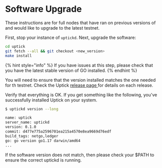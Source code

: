 # Software Upgrade

These instructions are for full nodes that have ran on previous versions of and would like to upgrade to the latest testnet.

First, stop your instance of `uptickd`. Next, upgrade the software:

```sh
cd uptick
git fetch --all && git checkout <new_version>
make install
```

{% hint style="info" %}
If you have issues at this step, please check that you have the latest stable version of GO installed.
{% endhint %}

You will need to ensure that the version installed matches the one needed for th testnet. Check the Uptick [release page ](https://github.com/UptickNetwork/uptick/releases)for details on each release.

Verify that everything is OK. If you get something like the following, you've successfully installed Uptick on your system.

```sh
$ uptickd version --long

name: uptick
server_name: uptickd
version: 0.1.0
commit: d477e775a2596701ea215a4570e8ea9669d76edf
build_tags: netgo,ledger
go: go version go1.17 darwin/amd64
...
```

If the software version does not match, then please check your $PATH to ensure the correct uptickd is running.
